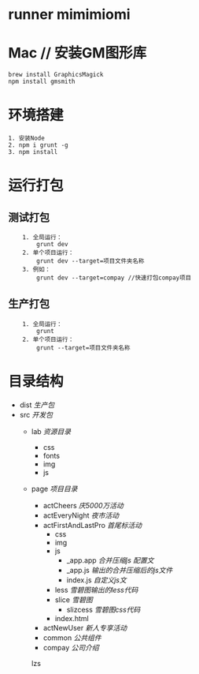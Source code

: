 # runner mimimiomi
# Mac // 安装GM图形库
    brew install GraphicsMagick
    npm install gmsmith
# 环境搭建
    1. 安装Node
    2. npm i grunt -g
    3. npm install
# 运行打包
## 测试打包
        1. 全局运行：
            grunt dev
        2. 单个项目运行：
            grunt dev --target=项目文件夹名称
        3. 例如：
            grunt dev --target=compay //快速打包compay项目
## 生产打包
        1. 全局运行：
            grunt
        2. 单个项目运行：
            grunt --target=项目文件夹名称
# 目录结构
* dist *生产包*
* src *开发包*
    - lab *资源目录*
        - css 
        - fonts
        - img
        - js
    - page  *项目目录*
        + actCheers *庆5000万活动*
        + actEveryNight *夜市活动*
        + actFirstAndLastPro *首尾标活动*
            * css
            * img
            * js
                - _app.app *合并压缩js 配置文*
                - _app.js *输出的合并压缩后的js文件*
                - index.js *自定义js文*
            * less *雪碧图输出的less代码*
            * slice *雪碧图*
                - slizcess *雪碧图css代码*
            * index.html
        + actNewUser *新人专享活动*
        + common *公共组件*
        + compay *公司介绍*

        lzs